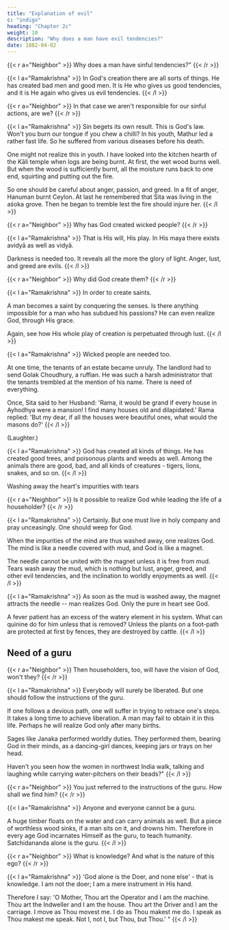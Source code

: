 ```yaml
---
title: "Explanation of evil"
c: "indigo"
heading: "Chapter 2c"
weight: 10
description: "Why does a man have evil tendencies?"
date: 1882-04-02
---
```



{{< r a="Neighbor" >}}
Why does a man have sinful tendencies?"
{{< /r >}}


{{< l a="Ramakrishna" >}}
In God's creation there are all sorts of things. He has created bad men and good men. It is He who gives us good tendencies, and it is He again who gives us evil
tendencies.
{{< /l >}}

{{< r a="Neighbor" >}}
In that case we aren't responsible for our sinful actions, are we?
{{< /r >}}


{{< l a="Ramakrishna" >}}
Sin begets its own result. This is God's law. Won't you burn our tongue if you chew a chilli? In his youth, Mathur led a rather fast life. So he suffered from various diseases before his death.

One might not realize this in youth. I have looked into the kitchen hearth of the Kāli temple when logs are being burnt. At first, the wet wood burns well. But when the wood is sufficiently burnt, all the moisture runs back to one end, squirting and putting out the fire.

So one should be careful about anger, passion, and greed. In a fit of anger, Hanuman burnt Ceylon. At last he remembered that Sita was living in the aśoka grove. Then he began to tremble lest the fire should injure her.
{{< /l >}}

{{< r a="Neighbor" >}}
Why has God created wicked people?
{{< /r >}}


{{< l a="Ramakrishna" >}}
That is His will, His play. In His maya there exists avidyā as well as vidyā.

Darkness is needed too. It reveals all the more the glory of light. Anger, lust, and greed are evils.
{{< /l >}}


{{< r a="Neighbor" >}}
 Why did God create them? 
{{< /r >}}


{{< l a="Ramakrishna" >}}
In order to create saints. 

A man becomes a saint by conquering the senses. Is there anything impossible for a man who has subdued his passions? He can even realize God, through His grace. 

Again, see how His whole play of creation is perpetuated through lust.
{{< /l >}}


{{< l a="Ramakrishna" >}}
Wicked people are needed too. 

At one time, the tenants of an estate became unruly. The landlord had to send Golak Choudhury, a ruffian. He was such a harsh administrator that the tenants trembled at the mention of his name. There is need of everything. 

Once, Sita said to her Husband: 'Rama, it would be grand if every house in Ayhodhya were a mansion! I find many houses old and dilapidated.' Rama replied: 'But my dear, if all the houses were beautiful ones, what would the masons do?'
{{< /l >}}

(Laughter.) 

{{< l a="Ramakrishna" >}}
God has created all kinds of things. He has created good trees, and poisonous plants and weeds as well. Among the animals there are good, bad, and all kinds of creatures - tigers, lions, snakes, and so on.
{{< /l >}}

Washing away the heart's impurities with tears

{{< r a="Neighbor" >}}
Is it possible to realize God while leading the life of a householder?
{{< /r >}}


{{< l a="Ramakrishna" >}}
Certainly. But one must live in holy company and pray unceasingly. One should weep for God. 

When the impurities of the mind are thus washed away, one realizes God. The mind is like a needle covered with mud, and God is like a magnet. 

The needle cannot be united with the magnet unless it is free from mud. Tears wash away the mud, which is nothing but lust, anger, greed, and other evil tendencies, and the inclination to worldly enjoyments as well.
{{< /l >}}


{{< l a="Ramakrishna" >}}
As soon as the mud is washed away, the magnet attracts the needle -- man realizes God. Only the pure in heart see God. 

A fever patient has an excess of the watery element in his system. What can quinine do for him unless that is removed? Unless the plants on a foot-path are protected at first by fences, they are destroyed by cattle.
{{< /l >}}

<!-- Why shouldn't one realize God while living in the world? But, as I said, one must live in holy company, pray to God, weeping for His grace, and now and then go into solitude. ." -->


## Need of a guru

{{< r a="Neighbor" >}}
Then householders, too, will have the vision of God, won't they?
{{< /r >}}


{{< l a="Ramakrishna" >}}
Everybody will surely be liberated. But one should follow the instructions of the guru.

If one follows a devious path, one will suffer in trying to retrace one's steps. It takes a long time to achieve liberation. A man may fail to obtain it in this life. Perhaps he will realize God only after many births. 

Sages like Janaka performed worldly duties. They performed them, bearing God in their minds, as a dancing-girl dances, keeping jars or trays on her head. 

Haven't you seen how the women in northwest India walk, talking and laughing while carrying water-pitchers on their beads?"
{{< /l >}}


{{< r a="Neighbor" >}}
You just referred to the instructions of the guru. How shall we find him?
{{< /r >}}


{{< l a="Ramakrishna" >}}
Anyone and everyone cannot be a guru.

A huge timber floats on the water and can carry animals as well. But a piece of worthless wood sinks, if a man sits on it, and drowns him. Therefore in every age God incarnates Himself as the guru, to teach humanity. Satchidananda alone is the guru.
{{< /l >}}


{{< r a="Neighbor" >}}
What is knowledge? And what is the nature of this ego?
{{< /r >}}


{{< l a="Ramakrishna" >}}
'God alone is the Doer, and none else' - that is knowledge. I am not the doer; I am a mere instrument in His hand. 

Therefore I say: 'O Mother, Thou art the Operator and I am the machine. Thou art the Indweller and I am the house. Thou art the Driver and I am the carriage. I move as Thou movest me. I do as Thou makest me do. I speak as Thou makest me speak. Not I, not I, but Thou, but Thou.' "
{{< /l >}}

<!-- From Prankrishna's house the Master went to Colonel Viswanath's and from there to the
Lily Cottage. -->
